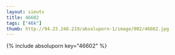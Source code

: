 ```yaml
--- 
layout: sieutv
title: 46602
tags: ["46k"]
thumb: http://94.23.248.219/absoluporn-1/image/002/46602.jpg
---
```

{% include absoluporn key="46602" %} 
